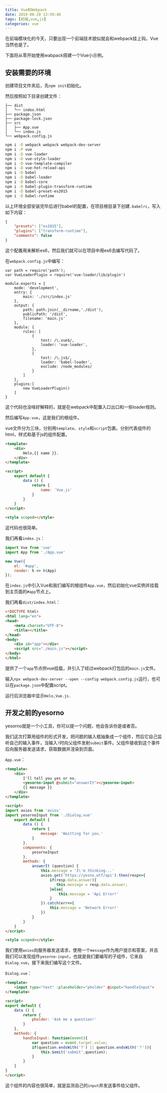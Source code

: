```yaml
---
title: Vue和Webpack
date: 2019-08-20 13:59:48
tags: [前端,vue,js]
categories: vue
---
```


在前端模块化的今天，只要出现一个前端技术貌似就会和webpack挂上钩，Vue当然也是了。

下面将从零开始使用wabpack搭建一个Vue小示例。

## 安装需要的环境
创建项目文件夹后，先`npm init`初始化。

然后按照如下目录创建文件：
```
├── dist
│   └── index.html
├── package.json
├── package-lock.json
├── src
│   ├── App.vue
│   └── index.js
└── webpack.config.js
```

```bash
npm i -D webpack webpack webpack-dev-server
npm i -P vue
npm i -D vue-loader
npm i -D vue-style-loader
npm i -D vue-template-compiler
npm i -D vue-hot-reload-api
npm i -D babel
npm i -D babel-loader
npm i -D babel-core
npm i -D babel-plugin-transform-runtime
npm i -D babel-preset-es2015
npm i -D babel-runtime
```

以上环境全部安装完毕后进行babel的配置，在项目根目录下创建`.babelrc`，写入如下内容：
```json
{
    "presets": ["es2015"],
    "plugins": ["transform-runtime"],
    "comments": false
}
```
这个配置用来解析es6，然后我们就可以在项目中用es6去编写代码了。

在`webpack.config.js`中编写：
```
var path = require('path');
var VueLoaderPlugin = require('vue-loader/lib/plugin')

module.exports = {
    mode: 'development',
    entry: {
        main: './src/index.js'
    },
    output: {
        path: path.join(__dirname,'./dist'),
        publicPath: '/dist',
        filename: 'main.js'
    },
    module: {
        rules: [
            {
                test: /\.vue$/,
                loader: 'vue-loader',
            },
            {
                test: /\.js$/,
                loader: 'babel-loader',
                exclude: /node_modules/
            }
        ]
    },
    plugins:[
        new VueLoaderPlugin()
    ]
}
```
这个代码也没啥好解释的，就是在webpack中配置入口出口和一些loader规则。

然后编写`App.vue`，这是我们的根组件。

vue文件分为三块，分别用`template`、`style`和`script`包裹。分别代表组件的html，样式和基于js的组件配置。

```html
<template>
    <div>
        Helo,{{ name }}.
    </div>
</template>

<script>
    export default {
        data () {
            return {
                name: 'Vue.js'
            }
        }
    }
</script>

<style scoped></style>
```
这代码也很简单。

我们再看`index.js`：
```js
import Vue from 'vue'
import App from './App.vue'

new Vue({
    el: '#app',
    render: h => h(App)
});
```
在`index.js`中引入Vue和我们编写的根组件`App.vue`，然后初始化vue实例并挂载到主页面的`#app`节点上。

我们再看`dist/index.html`：
```html
<!DOCTYPE html>
<html lang="en">
<head>
    <meta charset="UTF-8">
    <title></title>
</head>
<body>
    <div id="app"></div>   
    <script src="./main.js"></script>
</body>
</html>
```
提供了一个`app`节点供vue挂载，并引入了经过webpack打包后的`main.js`文件。

输入`npx webpack-dev-server --open --config webpack.config.js`运行，也可以在`package.json`中配置script。

运行后浏览器中显示`Helo,Vue.js.`

## 开发之前的yesorno
yesorno就是一个小工具，你可以提一个问题，他会告诉你是或者否。

我们这次打算用组件的形式开发，把问题的输入框抽象成一个组件，然后它自己监听自己的输入事件，当输入`?`时向父组件发射`submit`事件。父组件接收到这个事件后向服务器发送请求，获取数据并渲染到页面。

`App.vue`：
```html
<template>
    <div>
        I'll tell you yes or no.
        <yesorno-input @submit="answerIt"></yesorno-input>
        {{ message }}
    </div>
</template>

<script>
import axios from 'axios'
import yesornoInput from './Dialog.vue'
    export default {
        data () {
            return {
                message: 'Waitting for you.'
            }
        },
        components: {
            yesornoInput  
        },
        methods: {
            answerIt (question) {
                this.message = 'I\'m thinking...'
                axios.get('https://yesno.wtf/api').then(resp=>{
                    if(resp.data.answer){
                       this.message = resp.data.answer; 
                    }else{
                        this.message = 'Api Error!'
                    }
                }).catch(err=>{
                    this.message = 'Network Error!'
                })
            }
        }
    }
</script>

<style scoped></style>
```
我们使用`axios`向服务器发送请求，使用一个`message`作为用户提示和答案，并且我们可以发现组件`yesorno-input`，也就是我们要编写的子组件，它来自`Dialog.vue`，接下来我们编写这个文件。

`Dialog.vue`：
```html
<template>
    <input type="text" :placeholder="pholder" @input="handleInput">
</template>

<script>
export default {
    data () {
        return {
            pholder: 'Ask me a question!'
        }
    },
    methods: {
        handleInput: function(event){
            var question = event.target.value;
            if(question.endsWith('?') || question.endsWith('？')){
                this.$emit('submit',question);
            }
        }
    }
}
</script>
```
这个组件的内容也很简单，就是监测自己的`input`并发送事件给父组件。



